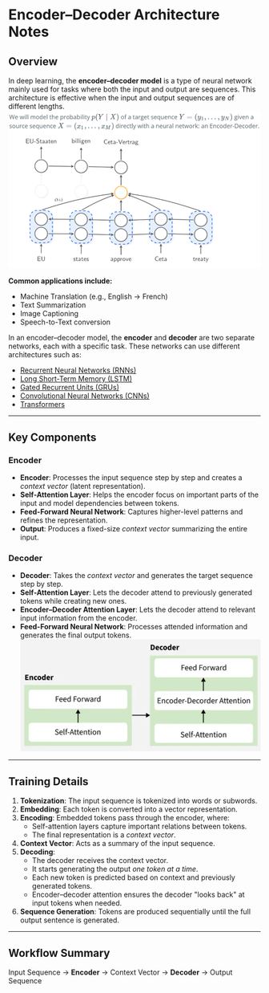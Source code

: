 # Encoder–Decoder Architecture Notes

## Overview
In deep learning, the **encoder–decoder model** is a type of neural network mainly used for tasks where both the input and output are sequences. This architecture is effective when the input and output sequences are of different lengths.  
![alt text](image.png)

**Common applications include:**
- Machine Translation (e.g., English → French)  
- Text Summarization  
- Image Captioning  
- Speech-to-Text conversion  

In an encoder–decoder model, the **encoder** and **decoder** are two separate networks, each with a specific task. These networks can use different architectures such as:  
- [Recurrent Neural Networks (RNNs)](https://www.geeksforgeeks.org/machine-learning/introduction-to-recurrent-neural-network/)  
- [Long Short-Term Memory (LSTM)](https://www.geeksforgeeks.org/deep-learning/deep-learning-introduction-to-long-short-term-memory/)  
- [Gated Recurrent Units (GRUs)](https://www.geeksforgeeks.org/machine-learning/gated-recurrent-unit-networks/)  
- [Convolutional Neural Networks (CNNs)](https://www.geeksforgeeks.org/machine-learning/introduction-convolution-neural-network/)  
- [Transformers](https://www.geeksforgeeks.org/physics/transformer/)  

---

## Key Components

### Encoder
- **Encoder**: Processes the input sequence step by step and creates a *context vector* (latent representation).  
- **Self-Attention Layer**: Helps the encoder focus on important parts of the input and model dependencies between tokens.  
- **Feed-Forward Neural Network**: Captures higher-level patterns and refines the representation.  
- **Output**: Produces a fixed-size *context vector* summarizing the entire input.  

### Decoder
- **Decoder**: Takes the *context vector* and generates the target sequence step by step.  
- **Self-Attention Layer**: Lets the decoder attend to previously generated tokens while creating new ones.  
- **Encoder–Decoder Attention Layer**: Lets the decoder attend to relevant input information from the encoder.  
- **Feed-Forward Neural Network**: Processes attended information and generates the final output tokens.  
![alt text](image-1.png)
---

## Training Details

1. **Tokenization**: The input sequence is tokenized into words or subwords.  
2. **Embedding**: Each token is converted into a vector representation.  
3. **Encoding**: Embedded tokens pass through the encoder, where:
   - Self-attention layers capture important relations between tokens.  
   - The final representation is a *context vector*.  
4. **Context Vector**: Acts as a summary of the input sequence.  
5. **Decoding**:  
   - The decoder receives the context vector.  
   - It starts generating the output *one token at a time*.  
   - Each new token is predicted based on context and previously generated tokens.  
   - Encoder–decoder attention ensures the decoder "looks back" at input tokens when needed.  
6. **Sequence Generation**: Tokens are produced sequentially until the full output sentence is generated.  

---

## Workflow Summary  
Input Sequence → **Encoder** → Context Vector → **Decoder** → Output Sequence  

